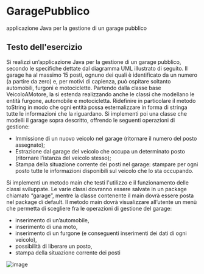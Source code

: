 # GaragePubblico
applicazione Java per la gestione di un garage pubblico

## Testo dell'esercizio
Si realizzi un’applicazione Java per la gestione di un garage pubblico, secondo le specifiche dettate dal diagramma UML illustrato di seguito.
Il garage ha al massimo 15 posti, ognuno dei quali è identificato da un numero (a partire da zero) e, per motivi di capienza, può ospitare soltanto automobili, furgoni e motociclette.
Partendo dalla classe base VeicoloAMotore, la si estenda realizzando anche le classi che modellano le entità furgone, automobile e motocicletta. Ridefinire in particolare il metodo toString in modo che ogni entità possa esternalizzare in forma di stringa tutte le informazioni che la riguardano.
Si implementi poi una classe che modelli il garage sopra descritto, offrendo le seguenti operazioni di gestione:
- Immissione di un nuovo veicolo nel garage (ritornare il numero del posto assegnato);
- Estrazione dal garage del veicolo che occupa un determinato posto (ritornare l’istanza del veicolo
stesso);
- Stampa della situazione corrente dei posti nel garage: stampare per ogni posto tutte le
informazioni disponibili sul veicolo che lo sta occupando.

Si implementi un metodo main che testi l'utilizzo e il funzionamento delle classi sviluppate.
Le varie classi dovranno essere salvate in un package chiamato “garage”, mentre la classe contenente
il main dovrà essere posta nel package di default.
Il metodo main dovrà visualizzare all’utente un menù che permetta di scegliere fra le operazioni di
gestione del garage:
- inserimento di un’automobile,
- inserimento di una moto,
- inserimento di un furgone (e conseguenti inserimenti dei dati di ogni veicolo),
- possibilità di liberare un posto,
- stampa della situazione corrente dei posti

![image](https://user-images.githubusercontent.com/93668057/141199352-b3062673-9e6e-4608-9d61-c54fcbccbf89.png)
